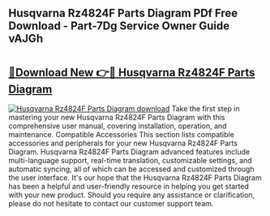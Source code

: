 ## Husqvarna Rz4824F Parts Diagram PDf Free Download - Part-7Dg Service Owner Guide vAJGh

# <h2><a href="http://dfmuihs.blite.top/?on=Husqvarna+Rz4824F+Parts+Diagram">🔗Download New 👉🔴 Husqvarna Rz4824F Parts Diagram</a></h2>

[![Husqvarna Rz4824F Parts Diagram download](https://i.imgur.com/lujVjoI.png)](http://dfmuihs.blite.top/?on=Husqvarna+Rz4824F+Parts+Diagram)
Take the first step in mastering your new Husqvarna Rz4824F Parts Diagram with this comprehensive user manual, covering installation, operation, and maintenance. Compatible Accessories This section lists compatible accessories and peripherals for your new Husqvarna Rz4824F Parts Diagram. Husqvarna Rz4824F Parts Diagram advanced features include multi-language support, real-time translation, customizable settings, and automatic syncing, all of which can be accessed and customized through the user interface. It's our hope that the Husqvarna Rz4824F Parts Diagram has been a helpful and user-friendly resource in helping you get started with your new product. Should you require any assistance or clarification, please do not hesitate to contact our customer support team.
